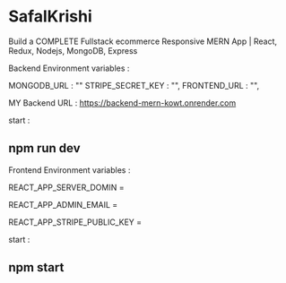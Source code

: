 # SafalKrishi
 Build a COMPLETE Fullstack ecommerce Responsive MERN App | React, Redux, Nodejs, MongoDB, Express

Backend Environment variables  : 

MONGODB_URL : ""
STRIPE_SECRET_KEY : "",
FRONTEND_URL : "",

MY Backend URL : https://backend-mern-kowt.onrender.com

start : 

## npm run dev 


Frontend Environment variables  :

REACT_APP_SERVER_DOMIN = <backend url>

REACT_APP_ADMIN_EMAIL = <admin email id >

REACT_APP_STRIPE_PUBLIC_KEY  = <stripe public key>

start : 

## npm start
